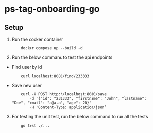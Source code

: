 # ps-tag-onboarding-go

## Setup
1. Run the docker container
    ``` shell
        docker compose up --build -d
    ```

2. Run the below commans to test the api endpoints
- Find user by id
    ``` shell
        curl localhost:8080/find/233333
    ```

- Save new user
    ``` shell
        curl -X POST http://localhost:8080/save 
            -d '{"id": "233333", "firstname": "John", "lastname": "Doe", "email": "a@a.a", "age": 20}' 
            -H 'Content-Type: application/json’ 
    ```

3. For testing the unit test, run the below command to run all the tests
    ```
        go test ./...
    ```